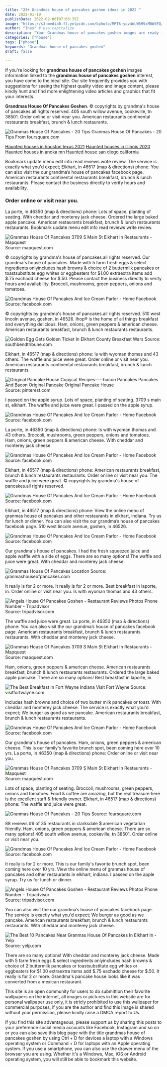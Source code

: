 ```yaml
---
title: "23+ Grandmas house of pancakes goshen ideas in 2022 "
date: 2022-01-19
publishDate: 2022-02-06T07:03:35Z
image: "https://s3-media0.fl.yelpcdn.com/bphoto/MPTk-yqv4nLW599xM0WSFQ/348s.jpg"
author: "Ines" # use capitalize
description: "Your Grandmas house of pancakes goshen images are ready in this website. Grandmas house of pancakes goshen are a topic that is being searched for and liked by netizens now. You can Get the Grandmas house of pancakes goshen files here. Get all royalty-free images."
categories: ["house"]
tags: ["phone"]
keywords: "Grandmas house of pancakes goshen"
draft: false

---
```


If you're looking for **grandmas house of pancakes goshen** images information linked to the **grandmas house of pancakes goshen** interest, you have come to the ideal  site.  Our site frequently  provides you with  suggestions  for seeing  the highest  quality video and image  content, please kindly hunt and find more enlightening video articles and graphics  that fit your interests.

**Grandmas House Of Pancakes Goshen**. © copyrights by grandma&#039;s house of pancakes.all rights reserved. 405 south willow avenue, cookeville, tn 38501. Order online or visit near you. American restaurants continental restaurants breakfast, brunch &amp; lunch restaurants.

![Granmas House Of Pancakes - 20 Tips](https://fastly.4sqi.net/img/general/200x200/39743954_DX24ZvqKExKVZuPF58cIHPcb-HmM7rIzOgrL3oc7Yqo.jpg "Granmas House Of Pancakes - 20 Tips")
Granmas House Of Pancakes - 20 Tips From foursquare.com

[Haunted houses in houston texas 2021](/haunted-houses-in-houston-texas-2021/)
[Haunted houses in illinois 2020](/haunted-houses-in-illinois-2020/)
[Haunted houses in anoka mn](/haunted-houses-in-anoka-mn/)
[Haunted house san diego california](/haunted-house-san-diego-california/)

Bookmark update menu edit info read reviews write review. The service is exactly what you&#039;d expect; Elkhart, in 46517 (map &amp; directions) phone: You can also visit the our grandma’s house of pancakes facebook page. American restaurants continental restaurants breakfast, brunch &amp; lunch restaurants. Please contact the business directly to verify hours and availability.

### Order online or visit near you.

La porte, in 46350 (map &amp; directions) phone: Lots of space, planting of seating. With cheddar and monterey jack cheese. Ordered the large baked apple pancake. American restaurants breakfast, brunch &amp; lunch restaurants restaurants. Bookmark update menu edit info read reviews write review.


![Granmas House Of Pancakes 3709 S Main St Elkhart In Restaurants - Mapquest](https://s3-media0.fl.yelpcdn.com/bphoto/cYedztveoLpDdFdTzuJ8ZQ/l.jpg "Granmas House Of Pancakes 3709 S Main St Elkhart In Restaurants - Mapquest")
Source: mapquest.com

© copyrights by grandma&#039;s house of pancakes.all rights reserved. Our grandma&#039;s house of pancakes. Made with 5 farm fresh eggs &amp; select ingredients onlyincludes hash browns &amp; choice of 2 buttermilk pancakes or toastsubstitute egg whites or eggbeaters for $1.00 extraextra items add $.75 eachadd cheese for $.50. Please contact the business directly to verify hours and availability. Broccoli, mushrooms, green peppers, onions and tomatoes.

![Grandmas House Of Pancakes And Ice Cream Parlor - Home Facebook](https://lookaside.fbsbx.com/lookaside/crawler/media/?media_id=2287270101580220 "Grandmas House Of Pancakes And Ice Cream Parlor - Home Facebook")
Source: facebook.com

© copyrights by grandma&#039;s house of pancakes.all rights reserved. 510 west lincoln avenue, goshen, in 46526. Ihop® is the home of all things breakfast and everything delicious. Ham, onions, green peppers &amp; american cheese. American restaurants breakfast, brunch &amp; lunch restaurants restaurants.

![Golden Egg Gets Golden Ticket In Elkhart County Breakfast Wars](https://www.gannett-cdn.com/-mm-/ac35c158c5c59d9d71e3893813b72447d683cc33/c=44-0-756-534/local/-/media/2021/06/21/SouthBend/43ead821ab9a8841ec077f0171adaf45.jpg?quality=50&amp;width=640 "Golden Egg Gets Golden Ticket In Elkhart County Breakfast Wars")
Source: southbendtribune.com

Elkhart, in 46517 (map &amp; directions) phone: Is with wyoman thomas and 43 others. The waffle and juice were great. Order online or visit near you. American restaurants continental restaurants breakfast, brunch &amp; lunch restaurants.

![Original Pancake House Copycat Recipes----bacon Pancakes Pancakes And Bacon Original Pancake Original Pancake House](https://i.pinimg.com/474x/ed/fc/d2/edfcd2101763bfb7fdb421cc9fc44d8e--bacon-pancake-pancake-recipes.jpg "Original Pancake House Copycat Recipes----bacon Pancakes Pancakes And Bacon Original Pancake Original Pancake House")
Source: pinterest.com

I passed on the apple syrup. Lots of space, planting of seating. 3709 s main st, elkhart. The waffle and juice were great. I passed on the apple syrup.

![Grandmas House Of Pancakes And Ice Cream Parlor - Home Facebook](https://lookaside.fbsbx.com/lookaside/crawler/media/?media_id=1471509559822949 "Grandmas House Of Pancakes And Ice Cream Parlor - Home Facebook")
Source: facebook.com

La porte, in 46350 (map &amp; directions) phone: Is with wyoman thomas and 43 others. Broccoli, mushrooms, green peppers, onions and tomatoes. Ham, onions, green peppers &amp; american cheese. With cheddar and monterey jack cheese.

![Grandmas House Of Pancakes And Ice Cream Parlor - Home Facebook](https://lookaside.fbsbx.com/lookaside/crawler/media/?media_id=2215574475416450 "Grandmas House Of Pancakes And Ice Cream Parlor - Home Facebook")
Source: facebook.com

Elkhart, in 46517 (map &amp; directions) phone: American restaurants breakfast, brunch &amp; lunch restaurants restaurants. Order online or visit near you. The waffle and juice were great. © copyrights by grandma&#039;s house of pancakes.all rights reserved.

![Grandmas House Of Pancakes And Ice Cream Parlor - Home Facebook](https://lookaside.fbsbx.com/lookaside/crawler/media/?media_id=2605739783066582 "Grandmas House Of Pancakes And Ice Cream Parlor - Home Facebook")
Source: facebook.com

Elkhart, in 46517 (map &amp; directions) phone: View the online menu of granmas house of pancakes and other restaurants in elkhart, indiana. Try us for lunch or dinner. You can also visit the our grandma’s house of pancakes facebook page. 510 west lincoln avenue, goshen, in 46526.

![Grandmas House Of Pancakes And Ice Cream Parlor - Home Facebook](https://lookaside.fbsbx.com/lookaside/crawler/media/?media_id=2261280314179199 "Grandmas House Of Pancakes And Ice Cream Parlor - Home Facebook")
Source: facebook.com

Our grandma&#039;s house of pancakes. I had the fresh squeezed juice and apple waffle with a side of eggs. There are so many options! The waffle and juice were great. With cheddar and monterey jack cheese.

![Granmas House Of Pancakes Location](https://www.granmashouseofpancakes.com/images/utica-building.jpg "Granmas House Of Pancakes Location")
Source: granmashouseofpancakes.com

It really is for 2 or more. It really is for 2 or more. Best breakfast in laporte, in. Order online or visit near you. Is with wyoman thomas and 43 others.

![Angels House Of Pancakes Goshen - Restaurant Reviews Photos Phone Number - Tripadvisor](https://media-cdn.tripadvisor.com/media/photo-s/13/d5/bd/b8/angel-s-house-of-pancake.jpg "Angels House Of Pancakes Goshen - Restaurant Reviews Photos Phone Number - Tripadvisor")
Source: tripadvisor.com

The waffle and juice were great. La porte, in 46350 (map &amp; directions) phone: You can also visit the our grandma’s house of pancakes facebook page. American restaurants breakfast, brunch &amp; lunch restaurants restaurants. With cheddar and monterey jack cheese.

![Granmas House Of Pancakes 3709 S Main St Elkhart In Restaurants - Mapquest](https://s3-media0.fl.yelpcdn.com/bphoto/-DI67udnYeBUgH9M1IVslA/l.jpg "Granmas House Of Pancakes 3709 S Main St Elkhart In Restaurants - Mapquest")
Source: mapquest.com

Ham, onions, green peppers &amp; american cheese. American restaurants breakfast, brunch &amp; lunch restaurants restaurants. Ordered the large baked apple pancake. There are so many options! Best breakfast in laporte, in.

![The Best Breakfast In Fort Wayne Indiana Visit Fort Wayne](https://assets.simpleviewinc.com/simpleview/image/upload/c_fill,h_200,q_60,w_400/v1/clients/fortwayne-redesign/2017_Tom_Boyer_Dash_In_Brunch_Omlet_IMG_2829_497a6680-bed1-4d7d-8a21-f372b69e525c.jpg "The Best Breakfast In Fort Wayne Indiana Visit Fort Wayne")
Source: visitfortwayne.com

Includes hash browns and choice of two butter milk pancakes or toast. With cheddar and monterey jack cheese. The service is exactly what you&#039;d expect; We burger as good as we pancake. American restaurants breakfast, brunch &amp; lunch restaurants restaurants.

![Grandmas House Of Pancakes And Ice Cream Parlor - Home Facebook](https://lookaside.fbsbx.com/lookaside/crawler/media/?media_id=2343307649309798 "Grandmas House Of Pancakes And Ice Cream Parlor - Home Facebook")
Source: facebook.com

Our grandma&#039;s house of pancakes. Ham, onions, green peppers &amp; american cheese. This is our family&#039;s favorite brunch spot, been coming here over 10 yrs. La porte, in 46350 (map &amp; directions) phone: Order online or visit near you.

![Granmas House Of Pancakes 3709 S Main St Elkhart In Restaurants - Mapquest](https://s3-media0.fl.yelpcdn.com/bphoto/ZKrRX1SCncq2jC_2dezypA/l.jpg "Granmas House Of Pancakes 3709 S Main St Elkhart In Restaurants - Mapquest")
Source: mapquest.com

Lots of space, planting of seating. Broccoli, mushrooms, green peppers, onions and tomatoes. Food &amp; coffee are amazing, but the real treasure here is the excellent staff &amp; friendly owner. Elkhart, in 46517 (map &amp; directions) phone: The waffle and juice were great.

![Granmas House Of Pancakes - 20 Tips](https://fastly.4sqi.net/img/general/200x200/39743954_DX24ZvqKExKVZuPF58cIHPcb-HmM7rIzOgrL3oc7Yqo.jpg "Granmas House Of Pancakes - 20 Tips")
Source: foursquare.com

88 reviews #6 of 35 restaurants in clarksdale $ american vegetarian friendly. Ham, onions, green peppers &amp; american cheese. There are so many options! 405 south willow avenue, cookeville, tn 38501. Order online or visit near you.

![Grandmas House Of Pancakes And Ice Cream Parlor - Home Facebook](https://lookaside.fbsbx.com/lookaside/crawler/media/?media_id=2283039352003295 "Grandmas House Of Pancakes And Ice Cream Parlor - Home Facebook")
Source: facebook.com

It really is for 2 or more. This is our family&#039;s favorite brunch spot, been coming here over 10 yrs. View the online menu of granmas house of pancakes and other restaurants in elkhart, indiana. I passed on the apple syrup. Try us for lunch or dinner.

![Angels House Of Pancakes Goshen - Restaurant Reviews Photos Phone Number - Tripadvisor](https://media-cdn.tripadvisor.com/media/photo-s/0f/99/2d/46/photo0jpg.jpg "Angels House Of Pancakes Goshen - Restaurant Reviews Photos Phone Number - Tripadvisor")
Source: tripadvisor.com

You can also visit the our grandma’s house of pancakes facebook page. The service is exactly what you&#039;d expect; We burger as good as we pancake. American restaurants breakfast, brunch &amp; lunch restaurants restaurants. With cheddar and monterey jack cheese.

![The Best 10 Pancakes Near Granmas House Of Pancakes In Elkhart In - Yelp](https://s3-media0.fl.yelpcdn.com/bphoto/MPTk-yqv4nLW599xM0WSFQ/348s.jpg "The Best 10 Pancakes Near Granmas House Of Pancakes In Elkhart In - Yelp")
Source: yelp.com

There are so many options! With cheddar and monterey jack cheese. Made with 5 farm fresh eggs &amp; select ingredients onlyincludes hash browns &amp; choice of 2 buttermilk pancakes or toastsubstitute egg whites or eggbeaters for $1.00 extraextra items add $.75 eachadd cheese for $.50. It really is for 2 or more. Grandma&#039;s pancake house looks like it was converted from a mexican restaurant.

This site is an open community for users to do submittion their favorite wallpapers on the internet, all images or pictures in this website are for personal wallpaper use only, it is stricly prohibited to use this wallpaper for commercial purposes, if you are the author and find this image is shared without your permission, please kindly raise a DMCA report to Us.

If you find this site adventageous, please support us by sharing this posts to your preference social media accounts like Facebook, Instagram and so on or you can also save this blog page with the title grandmas house of pancakes goshen by using Ctrl + D for devices a laptop with a Windows operating system or Command + D for laptops with an Apple operating system. If you use a smartphone, you can also use the drawer menu of the browser you are using. Whether it's a Windows, Mac, iOS or Android operating system, you will still be able to bookmark this website.
